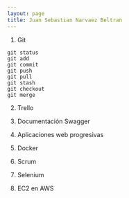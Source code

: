 ```yaml
---
layout: page
title: Juan Sebastian Narvaez Beltran
---
```


1. Git

```
git status
git add
git commit
git push
git pull
git stash
git checkout
git merge
```

2. Trello

3. Documentación Swagger

4. Aplicaciones web progresivas

5. Docker

6. Scrum

7. Selenium

8. EC2 en AWS 
